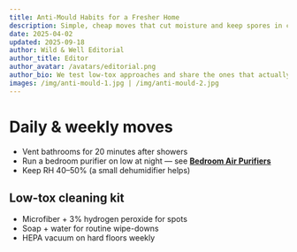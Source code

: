 ```yaml
---
title: Anti-Mould Habits for a Fresher Home
description: Simple, cheap moves that cut moisture and keep spores in check—no harsh chemicals needed.
date: 2025-04-02
updated: 2025-09-18
author: Wild & Well Editorial
author_title: Editor
author_avatar: /avatars/editorial.png
author_bio: We test low-tox approaches and share the ones that actually fit into daily life.
images: /img/anti-mould-1.jpg | /img/anti-mould-2.jpg
---
```


# Daily & weekly moves

- Vent bathrooms for 20 minutes after showers
- Run a bedroom purifier on low at night — see **[Bedroom Air Purifiers](/guides/bedroom-air-purifiers)**
- Keep RH 40–50% (a small dehumidifier helps)

## Low-tox cleaning kit
- Microfiber + 3% hydrogen peroxide for spots
- Soap + water for routine wipe-downs
- HEPA vacuum on hard floors weekly

